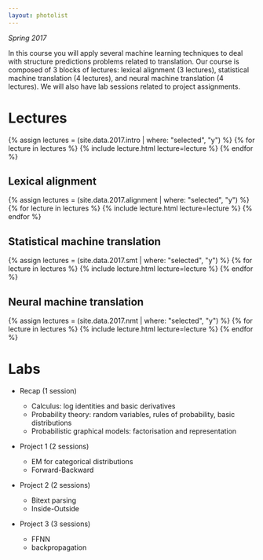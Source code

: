 ```yaml
---
layout: photolist
---
```


*Spring 2017*

In this course you will apply several machine learning techniques to deal with structure predictions problems related to translation.
Our course is composed of 3 blocks of lectures: lexical alignment (3 lectures), statistical machine translation (4 lectures), and neural machine translation (4 lectures).
We will also have lab sessions related to project assignments.


# Lectures

{% assign lectures = (site.data.2017.intro | where: "selected", "y") %}
{% for lecture in lectures %}
{% include lecture.html lecture=lecture %}
{% endfor %}

## Lexical alignment

{% assign lectures = (site.data.2017.alignment | where: "selected", "y") %}
{% for lecture in lectures %}
{% include lecture.html lecture=lecture %}
{% endfor %}

## Statistical machine translation

{% assign lectures = (site.data.2017.smt | where: "selected", "y") %}
{% for lecture in lectures %}
{% include lecture.html lecture=lecture %}
{% endfor %}

## Neural machine translation

{% assign lectures = (site.data.2017.nmt | where: "selected", "y") %}
{% for lecture in lectures %}
{% include lecture.html lecture=lecture %}
{% endfor %}


# Labs

* Recap (1 session)
    * Calculus: log identities and basic derivatives
    * Probability theory: random variables, rules of probability, basic distributions
    * Probabilistic graphical models: factorisation and representation

* Project 1 (2 sessions)
    * EM for categorical distributions 
    * Forward-Backward

* Project 2 (2 sessions)
    * Bitext parsing
    * Inside-Outside

* Project 3 (3 sessions)
    * FFNN 
    * backpropagation

